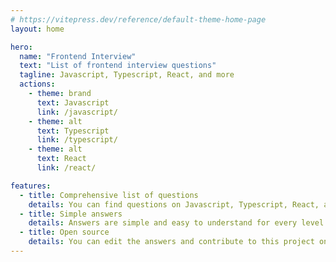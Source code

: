 ```yaml
---
# https://vitepress.dev/reference/default-theme-home-page
layout: home

hero:
  name: "Frontend Interview"
  text: "List of frontend interview questions"
  tagline: Javascript, Typescript, React, and more
  actions:
    - theme: brand
      text: Javascript
      link: /javascript/
    - theme: alt
      text: Typescript
      link: /typescript/
    - theme: alt
      text: React
      link: /react/

features:
  - title: Comprehensive list of questions
    details: You can find questions on Javascript, Typescript, React, and more
  - title: Simple answers
    details: Answers are simple and easy to understand for every level of experience
  - title: Open source
    details: You can edit the answers and contribute to this project on Github
---
```


